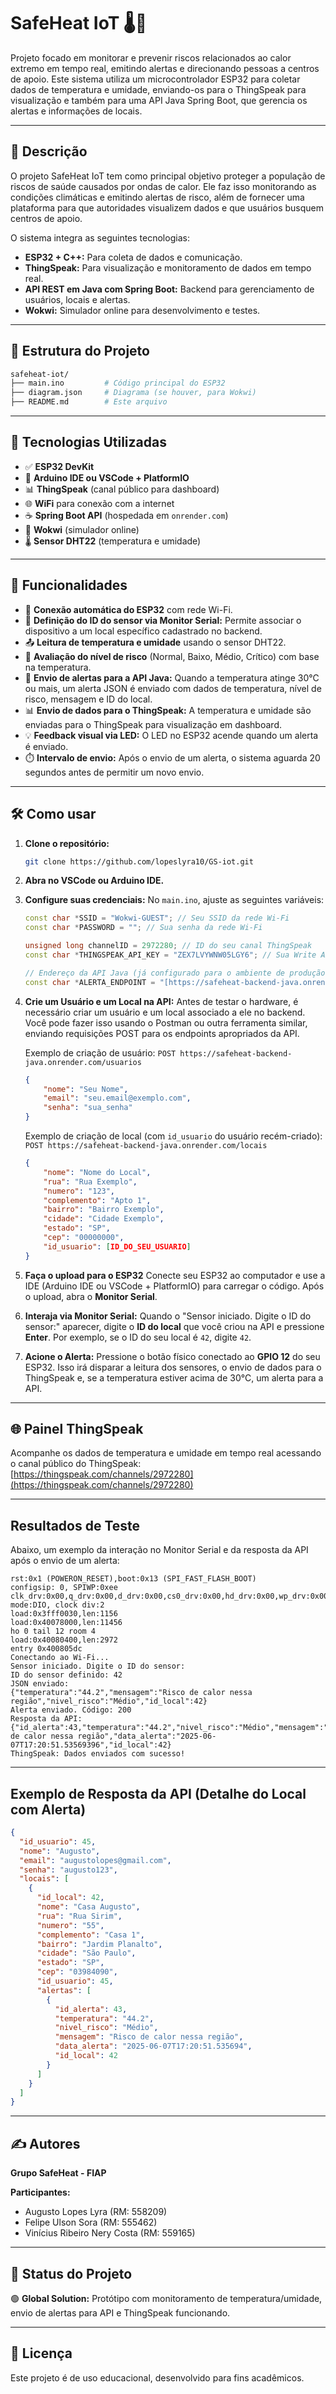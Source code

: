 # SafeHeat IoT 🌡️🚨

Projeto focado em monitorar e prevenir riscos relacionados ao calor extremo em tempo real, emitindo alertas e direcionando pessoas a centros de apoio. Este sistema utiliza um microcontrolador ESP32 para coletar dados de temperatura e umidade, enviando-os para o ThingSpeak para visualização e também para uma API Java Spring Boot, que gerencia os alertas e informações de locais.

---

## 📡 Descrição

O projeto SafeHeat IoT tem como principal objetivo proteger a população de riscos de saúde causados por ondas de calor. Ele faz isso monitorando as condições climáticas e emitindo alertas de risco, além de fornecer uma plataforma para que autoridades visualizem dados e que usuários busquem centros de apoio.

O sistema integra as seguintes tecnologias:

-   **ESP32 + C++:** Para coleta de dados e comunicação.
-   **ThingSpeak:** Para visualização e monitoramento de dados em tempo real.
-   **API REST em Java com Spring Boot:** Backend para gerenciamento de usuários, locais e alertas.
-   **Wokwi:** Simulador online para desenvolvimento e testes.

---

## 📁 Estrutura do Projeto

```bash
safeheat-iot/
├── main.ino         # Código principal do ESP32
├── diagram.json     # Diagrama (se houver, para Wokwi)
├── README.md        # Este arquivo
```

---

## 🔧 Tecnologias Utilizadas

-   ✅ **ESP32 DevKit**
-   🧰 **Arduino IDE ou VSCode + PlatformIO**
-   📊 **ThingSpeak** (canal público para dashboard)
-   🌐 **WiFi** para conexão com a internet
-   ☕ **Spring Boot API** (hospedada em `onrender.com`)
-   🧪 **Wokwi** (simulador online)
-   🌡️ **Sensor DHT22** (temperatura e umidade)

---

## 📲 Funcionalidades

-   🔌 **Conexão automática do ESP32** com rede Wi-Fi.
-   📝 **Definição do ID do sensor via Monitor Serial:** Permite associar o dispositivo a um local específico cadastrado no backend.
-   📤 **Leitura de temperatura e umidade** usando o sensor DHT22.
-   🚦 **Avaliação do nível de risco** (Normal, Baixo, Médio, Crítico) com base na temperatura.
-   🚨 **Envio de alertas para a API Java:** Quando a temperatura atinge 30°C ou mais, um alerta JSON é enviado com dados de temperatura, nível de risco, mensagem e ID do local.
-   📊 **Envio de dados para o ThingSpeak:** A temperatura e umidade são enviadas para o ThingSpeak para visualização em dashboard.
-   💡 **Feedback visual via LED:** O LED no ESP32 acende quando um alerta é enviado.
-   ⏱️ **Intervalo de envio:** Após o envio de um alerta, o sistema aguarda 20 segundos antes de permitir um novo envio.

---

## 🛠️ Como usar

1.  **Clone o repositório:**
    ```bash
    git clone https://github.com/lopeslyra10/GS-iot.git
    ```
2.  **Abra no VSCode ou Arduino IDE.**

3.  **Configure suas credenciais:**
    No `main.ino`, ajuste as seguintes variáveis:
    ```cpp
    const char *SSID = "Wokwi-GUEST"; // Seu SSID da rede Wi-Fi
    const char *PASSWORD = ""; // Sua senha da rede Wi-Fi

    unsigned long channelID = 2972280; // ID do seu canal ThingSpeak
    const char *THINGSPEAK_API_KEY = "ZEX7LVYWNW05LGY6"; // Sua Write API Key do ThingSpeak

    // Endereço da API Java (já configurado para o ambiente de produção)
    const char *ALERTA_ENDPOINT = "[https://safeheat-backend-java.onrender.com/alertas](https://safeheat-backend-java.onrender.com/alertas)";
    ```

4.  **Crie um Usuário e um Local na API:**
    Antes de testar o hardware, é necessário criar um usuário e um local associado a ele no backend. Você pode fazer isso usando o Postman ou outra ferramenta similar, enviando requisições POST para os endpoints apropriados da API.

    Exemplo de criação de usuário:
    `POST https://safeheat-backend-java.onrender.com/usuarios`
    ```json
    {
        "nome": "Seu Nome",
        "email": "seu.email@exemplo.com",
        "senha": "sua_senha"
    }
    ```

    Exemplo de criação de local (com `id_usuario` do usuário recém-criado):
    `POST https://safeheat-backend-java.onrender.com/locais`
    ```json
    {
        "nome": "Nome do Local",
        "rua": "Rua Exemplo",
        "numero": "123",
        "complemento": "Apto 1",
        "bairro": "Bairro Exemplo",
        "cidade": "Cidade Exemplo",
        "estado": "SP",
        "cep": "00000000",
        "id_usuario": [ID_DO_SEU_USUARIO]
    }
    ```

5.  **Faça o upload para o ESP32**
    Conecte seu ESP32 ao computador e use a IDE (Arduino IDE ou VSCode + PlatformIO) para carregar o código. Após o upload, abra o **Monitor Serial**.

6.  **Interaja via Monitor Serial:**
    Quando o "Sensor iniciado. Digite o ID do sensor:" aparecer, digite o **ID do local** que você criou na API e pressione **Enter**. Por exemplo, se o ID do seu local é `42`, digite `42`.

7.  **Acione o Alerta:**
    Pressione o botão físico conectado ao **GPIO 12** do seu ESP32. Isso irá disparar a leitura dos sensores, o envio de dados para o ThingSpeak e, se a temperatura estiver acima de 30°C, um alerta para a API.

---

## 🌐 Painel ThingSpeak

Acompanhe os dados de temperatura e umidade em tempo real acessando o canal público do ThingSpeak:
[https://thingspeak.com/channels/2972280](https://thingspeak.com/channels/2972280)

---

## Resultados de Teste

Abaixo, um exemplo da interação no Monitor Serial e da resposta da API após o envio de um alerta:

```
rst:0x1 (POWERON_RESET),boot:0x13 (SPI_FAST_FLASH_BOOT)
configsip: 0, SPIWP:0xee
clk_drv:0x00,q_drv:0x00,d_drv:0x00,cs0_drv:0x00,hd_drv:0x00,wp_drv:0x00
mode:DIO, clock div:2
load:0x3fff0030,len:1156
load:0x40078000,len:11456
ho 0 tail 12 room 4
load:0x40080400,len:2972
entry 0x400805dc
Conectando ao Wi-Fi...
Sensor iniciado. Digite o ID do sensor:
ID do sensor definido: 42
JSON enviado:
{"temperatura":"44.2","mensagem":"Risco de calor nessa região","nivel_risco":"Médio","id_local":42}
Alerta enviado. Código: 200
Resposta da API:
{"id_alerta":43,"temperatura":"44.2","nivel_risco":"Médio","mensagem":"Risco de calor nessa região","data_alerta":"2025-06-07T17:20:51.53569396","id_local":42}
ThingSpeak: Dados enviados com sucesso!
```

---

## Exemplo de Resposta da API (Detalhe do Local com Alerta)

```json
{
  "id_usuario": 45,
  "nome": "Augusto",
  "email": "augustolopes@gmail.com",
  "senha": "augusto123",
  "locais": [
    {
      "id_local": 42,
      "nome": "Casa Augusto",
      "rua": "Rua Sirim",
      "numero": "55",
      "complemento": "Casa 1",
      "bairro": "Jardim Planalto",
      "cidade": "São Paulo",
      "estado": "SP",
      "cep": "03984090",
      "id_usuario": 45,
      "alertas": [
        {
          "id_alerta": 43,
          "temperatura": "44.2",
          "nivel_risco": "Médio",
          "mensagem": "Risco de calor nessa região",
          "data_alerta": "2025-06-07T17:20:51.535694",
          "id_local": 42
        }
      ]
    }
  ]
}
```

---

## ✍️ Autores

**Grupo SafeHeat - FIAP**

**Participantes:**

-   Augusto Lopes Lyra (RM: 558209)
-   Felipe Ulson Sora (RM: 555462)
-   Vinícius Ribeiro Nery Costa (RM: 559165)

---

## 📅 Status do Projeto

🟢 **Global Solution:** Protótipo com monitoramento de temperatura/umidade, envio de alertas para API e ThingSpeak funcionando.

---

## 📌 Licença

Este projeto é de uso educacional, desenvolvido para fins acadêmicos.
